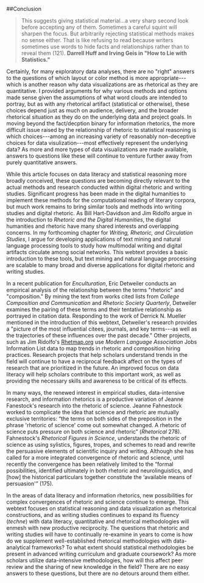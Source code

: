 ##Conclusion
> This suggests giving statistical material...a very sharp second look before accepting 
> any of them. Sometimes a careful squint will sharpen the focus. But arbitrarily rejecting 
> statistical methods makes no sense either. That is like refusing to read because writers 
> sometimes use words to hide facts and relationships rather than to reveal them (121).
> **Darrell Huff and Irving Geis in "How to Lie with Statistics."**

Certainly, for many exploratory data analyses, there are no "right" answers to the questions of which layout or color method is more appropriate---which is another reason why data visualizations are as rhetorical as they are quantitative. I provided arguments for why various methods and options made sense given the assumptions of what word clouds are intended to portray, but as with any rhetorical artifact (statistical or otherwise), these choices depend just as much on audience, delivery, and the broader rhetorical situation as they do on the underlying data and project goals. In moving beyond the fact/decption binary for information rhetorics, the more difficult issue raised by the relationship of rhetoric to statistical reasoning is which choices---among an increasing variety of reasonably non-deceptive choices for data visulization---most effectively represent the underlying data? As more and more types of data visualizations are made available, answers to questions like these will continue to venture further away from purely quantitative answers. 

While this article focuses on data literacy and statistical reasoning more broadly conceived, these questions are becoming directly relevant to the actual methods and research conducted within digital rhetoric and writing studies. Significant progress has been made in the digital humanities to implement these methods for the computational reading of literary corpora, but much work remains to bring similar tools and methods into writing studies and digital rhetoric. As Bill Hart-Davidson and Jim Ridolfo argue in the introduction to *Rhetoric and the Digital Humanities*, the digital humanities and rhetoric have many shared interests and overlapping concerns. In my forthcoming chapter for *Writing, Rhetoric, and Circulation Studies*, I argue for developing applications of text mining and natural language processing tools to study how multimodal writing and digital artifacts circulate among social networks. This webtext provides a basic introduction to these tools, but text mining and natural language processing are scalable to many broad and diverse applications for digital rhetoric and writing studies.

In a recent publication for *Enculturation*, Eric Detweiler conducts an empirical analysis of the relationship between the terms "rhetoric" and "composition." By mining the text from works cited lists from *College Composition and Communication* and *Rhetoric Society Quarterly*, Detweiler examines the pairing of these terms and their tentative relationship as portrayed in citation data. Responding to the work of Derrick N. Mueller mentioned in the introduction of this webtext, Detweiler's research provides a "picture of the most influential citees, journals, and key terms---as well as the trajectories of these influences over the past decade." Other projects, such as Jim Ridolfo's [Rhetmap.org](http://rhetmap.org/) use *Modern Language Association* Jobs Information List data to map trends in rhetoric and composition hiring practices. Research projects that help scholars understand trends in the field will continue to have a reciprocal feedback affect on the types of research that are prioritized in the future. An improved focus on data literacy will help scholars contribute to this important work, as well as providing the necessary skills and awareness to be critical of its effects. 

In many ways, the renewed interest in empirical studies, data-intensive research, and information rhetorics is a productive variation of Jeanne Fanestock's research into the rhetoric of science. Jeanne Fahnestock worked to complicate the idea that science and rhetoric are mutually exclusive territories: “the terms on both sides of the preposition in the phrase 'rhetoric of science' come out somewhat changed. A rhetoric of science puts pressure on both science and rhetoric” (*Rhetorical* 278). Fahnestock's *Rhetorical Figures in Science*, understands the rhetoric of science as using sylistics, figures, tropes, and schemes to read and rewrite the persuasive elements of scientific inquiry and writing. Although she has called for a more integrated convergence of rhetoric and science, until recently the convergence has been relatively limited to the “formal possibilities, identified ultimately in both rhetoric and neurolinguistics, and [how] the historical particulars together constitute the ‘available means of persuasion'” (175). 

In the areas of data literacy and information rhetorics, new possibilities for complex convergences of rhetoric and science continue to emerge. This webtext focuses on statistical reasoning and data visualization as rhetorical constructions, and as writing studies continues to expand its fluency (*techne*) with data literacy, quantitative and rhetorical methodologies will enmesh with new productive reciprocity. The questions that rhetoric and writing studies will have to continually re-examine in years to come is how do we supplement well-established rhetorical methodologies with data-analytical frameworks? To what extent should statistical methodologies be present in advanced writing curriculum and graduate coursework? As more scholars utilize data-intensive methodologies, how will this affect peer review and the sharing of new knowledge in the field? There are no easy answers to these questions, but there are no detours around them either. 
